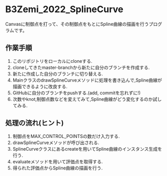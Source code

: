 ﻿# B3Zemi_2022_SplineCurve
Canvasに制御点を打って、その制御点をもとにSpline曲線の描画を行うプログラムです。

## 作業手順
1. このリポジトリをローカルにcloneする.
2. cloneしてきたmaster-branchから新たに自分のブランチを作成する.
3. 新たに作成した自分のブランチに切り替える.
4. MainクラスのdrawSplineCurveメソッドに処理を書き込んで,Spline曲線が描画できるように改良する.
5. GitHubに自分のブランチをpushする.(add, commitを忘れずに!)
6. 次数やknot,制御点数などを変えてみて,Spline曲線がどう変化するのか試してみる.

## 処理の流れ(ヒント)
1. 制御点をMAX_CONTROL_POINTSの数だけ入力する.
2. drawSplineCurveメソッドが呼び出される.
3. SplineCurveクラスにあるcreateを用いてSpline曲線のインスタンス生成を行う.
4. evaluateメソッドを用いて評価点を取得する.
5. 得られた評価点からSpline曲線の描画を行う.
